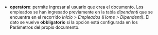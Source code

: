 - **operatore**: permite ingresar al usuario que crea el documento. Los empleados se han ingresado previamente en la tabla *dipendenti* que se encuentra en el recorrido *Inicio > Empleados (Home > Dipendenti)*. El dato se vuelve **obbligatorio** si la opción está configurada en los Parámetros del propio documento.